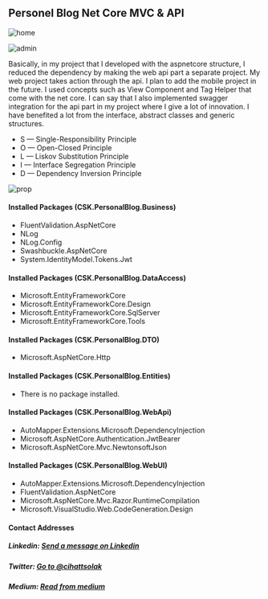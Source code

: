 ## Personel Blog Net Core MVC & API

![home](https://user-images.githubusercontent.com/54249736/92285263-89df9a00-ef0c-11ea-9006-7997a7e502b0.png)

![admin](https://user-images.githubusercontent.com/54249736/92285392-d925ca80-ef0c-11ea-9c02-cad4fd6a7cc5.png)

Basically, in my project that I developed with the aspnetcore structure, I reduced the dependency by making the web api part a separate project. My web project takes action through the api. I plan to add the mobile project in the future. I used concepts such as View Component and Tag Helper that come with the net core. I can say that I also implemented swagger integration for the api part in my project where I give a lot of innovation. I have benefited a lot from the interface, abstract classes and generic structures.

* S — Single-Responsibility Principle
* O — Open-Closed Principle
* L — Liskov Substitution Principle 
* I — Interface Segregation Principle
* D — Dependency Inversion Principle

![prop](https://user-images.githubusercontent.com/54249736/92285406-e0e56f00-ef0c-11ea-960d-b16ec096fd0f.png)

#### Installed Packages (CSK.PersonalBlog.Business)
 * FluentValidation.AspNetCore
 * NLog
 * NLog.Config
 * Swashbuckle.AspNetCore
 * System.IdentityModel.Tokens.Jwt
 
#### Installed Packages (CSK.PersonalBlog.DataAccess)
 * Microsoft.EntityFrameworkCore
 * Microsoft.EntityFrameworkCore.Design
 * Microsoft.EntityFrameworkCore.SqlServer
 * Microsoft.EntityFrameworkCore.Tools

#### Installed Packages (CSK.PersonalBlog.DTO)
 * Microsoft.AspNetCore.Http
  
#### Installed Packages (CSK.PersonalBlog.Entities)
 * There is no package installed.

#### Installed Packages (CSK.PersonalBlog.WebApi)
 * AutoMapper.Extensions.Microsoft.DependencyInjection
 * Microsoft.AspNetCore.Authentication.JwtBearer
 * Microsoft.AspNetCore.Mvc.NewtonsoftJson

#### Installed Packages (CSK.PersonalBlog.WebUI)
 * AutoMapper.Extensions.Microsoft.DependencyInjection
 * FluentValidation.AspNetCore
 * Microsoft.AspNetCore.Mvc.Razor.RuntimeCompilation
 * Microsoft.VisualStudio.Web.CodeGeneration.Design

#### Contact Addresses
##### Linkedin: [Send a message on Linkedin](https://www.linkedin.com/in/cihatsolak/)
##### Twitter: [Go to @cihattsolak](https://twitter.com/cihattsolak)
##### Medium: [Read from medium](https://cihatsolak.medium.com/)
